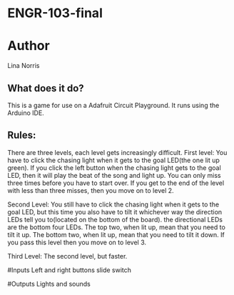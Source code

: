# ENGR-103-final

# Author
Lina Norris
## What does it do?
This is a game for use on a Adafruit Circuit Playground. 
It runs using the Arduino IDE.

## Rules:
There are three levels, each level gets increasingly difficult.
First level:
You have to click the chasing light when it gets to the goal LED(the one lit up green). If you click the left button when the chasing light gets to the goal LED, then it will play the beat of the song and light up. You can only miss three times before you have to start over. 
If you get to the end of the level with less than three misses, then you move on to level 2.

Second Level:
You still have to click the chasing light when it gets to the goal LED, but this time you also have to tilt it whichever way the direction LEDs tell you to(located on the bottom of the board).
the directional LEDs are the bottom four LEDs. The top two, when lit up, mean that you need to tilt it up. The bottom two, when lit up, mean that you need to tilt it down.
If you pass this level then you move on to level 3.

Third Level:
The second level, but faster.

#Inputs
Left and right buttons
slide switch

#Outputs
Lights and sounds
